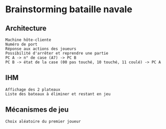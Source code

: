 # Brainstorming bataille navale

## Architecture
    Machine hôte-cliente
    Numéro de port
    Réponse aux actions des joueurs
    Possibilité d'arrêter et reprendre une partie
    PC A -> n° de case (A7) -> PC B
    PC B -> état de la case (00 pas touché, 10 touché, 11 coulé) -> PC A

## IHM
    Affichage des 2 plateaux
    Liste des bateaux à éliminer et restant en jeu

## Mécanismes de jeu
    Choix aléatoire du premier joueur
